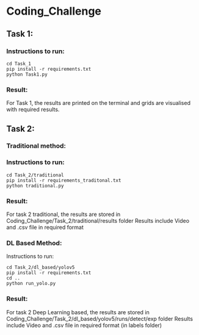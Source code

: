 # Coding_Challenge

## Task 1:
### Instructions to run:
```
cd Task_1
pip install -r requirements.txt
python Task1.py
```

### Result:
For Task 1, the results are printed on the terminal and grids are visualised with required results.

## Task 2:
### Traditional method:

### Instructions to run:
```
cd Task_2/traditional
pip install -r requirements_traditonal.txt
python traditional.py
```

### Result:
For task 2 traditional, the results are stored in Coding_Challenge/Task_2/traditional/results folder
Results include Video and .csv file in required format

### DL Based Method:
Instructions to run:

```
cd Task_2/dl_based/yolov5
pip install -r requirements.txt
cd ..
python run_yolo.py
```
### Result:
For task 2 Deep Learning based, the results are stored in Coding_Challenge/Task_2/dl_based/yolov5/runs/detect/exp folder
Results include Video and .csv file in required format (in labels folder)
